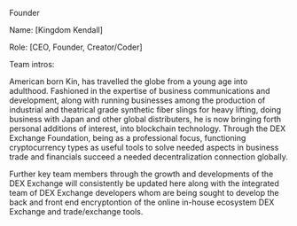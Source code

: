 Founder

Name: [Kingdom Kendall] 

Role: [CEO, Founder, Creator/Coder]

Team intros:

American born Kin, has travelled the globe from a young age into adulthood. Fashioned in the expertise of business communications and development, along with running businesses among the production of industrial and theatrical grade synthetic fiber slings for heavy lifting, doing business with Japan and other global distributers, he is now bringing forth personal additions of interest, into blockchain technology. Through the DEX Exchange Foundation, being as a professional focus, functioning cryptocurrency types as useful tools to solve needed aspects in business trade and financials succeed a needed decentralization connection globally.

Further key team members through the growth and developments of the DEX Exchange will consistently be updated here along with the integrated team of DEX Exchange developers whom are being sought to develop the back and front end encryptontion of the online in-house ecosystem DEX Exchange and trade/exchange tools.
